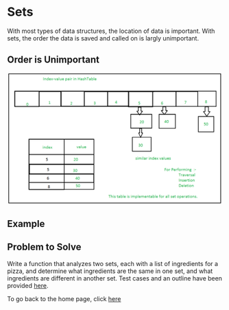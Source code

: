 # Sets
With most types of data structures, the location of data is important. With sets, the order the data is saved and called on is largly unimportant.

## Order is Unimportant


![](https://github.com/PaulMcB1234/CSE212_Final_Project_Paul_McBride/blob/main/Picture%20Set.jpg)

## Example



## Problem to Solve
Write a function that analyzes two sets, each with a list of ingredients for a pizza, and determine what ingredients are the same in one set, and what ingredients are different in another set. Test cases and an outline have been provided [here](https://github.com/PaulMcB1234/CSE212_Final_Project_Paul_McBride/blob/main/Pizza_Ingredients).


To go back to the home page, click [here](https://github.com/PaulMcB1234/CSE212_Final_Project_Paul_McBride/blob/main/0-Welcome.md)
